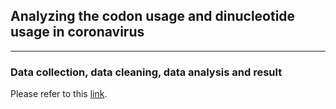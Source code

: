 ## Analyzing the codon usage and dinucleotide usage in coronavirus
***
### Data collection, data cleaning, data analysis and result
Please refer to this [link](https://koohoko.github.io/Coronavirus_Bayseian_Modelling/).
